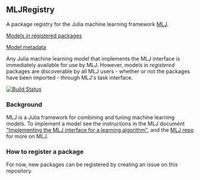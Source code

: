 ## MLJRegistry

A package registry for the Julia machine learning framework
[MLJ](https://github.com/alan-turing-institute/MLJ.jl).

[Models in registered packages](Models.toml)

[Model metadata](Metadata.toml)

Any Julia machine learning model that implements the MLJ interface is
immediately available for use by MLJ. However, models in
*registered* packages are discoverable by all MLJ users - whether or not the packages have been imported - through MLJ's
task interface.

[![Build
Status](https://travis-ci.com/alan-turing-institute/MLJRegistry.jl.svg?branch=master)](https://travis-ci.com/alan-turing-institute/MLJRegistry.jl)


### Background

MLJ is a Julia framework for combining and tuning machine learning
models. To implement a model see the instructions in the MLJ document
["Implementing the MLJ interface for a learning
algorithm"](https://github.com/alan-turing-institute/MLJ.jl/blob/master/doc/adding_new_models.md),
and the [MLJ repo](https://github.com/alan-turing-institute/MLJ.jl)
for more on MLJ.


### How to register a package

For now, new packages can be registered by creating an issue on this repository.

